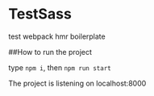 # TestSass
test webpack hmr boilerplate

##How to run the project

type ```npm i```, then ```npm run start```

The project is listening on localhost:8000